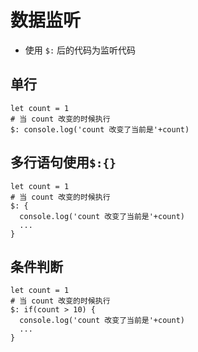 # 数据监听

* 使用 `$:` 后的代码为监听代码

## 单行
```svelte{3}
let count = 1 
# 当 count 改变的时候执行
$: console.log('count 改变了当前是'+count)
```
## 多行语句使用`$:{}`
```svelte{3-6}
let count = 1 
# 当 count 改变的时候执行
$: {
  console.log('count 改变了当前是'+count)
  ...
}
```
## 条件判断
```svelte{3-6}
let count = 1 
# 当 count 改变的时候执行
$: if(count > 10) {
  console.log('count 改变了当前是'+count)
  ...
}
```